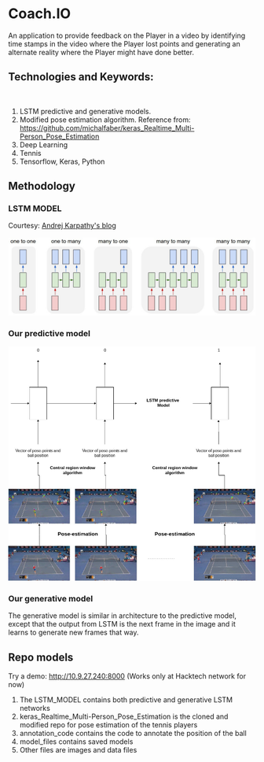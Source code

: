 # Coach.IO

An application to provide feedback on the Player in a video by identifying time stamps in the video where the 
Player lost points and generating an alternate reality where the Player might have done better.
<br>

<h2>Technologies and Keywords:</h2> <br>

<ol>
<li> LSTM predictive and generative models. </li>
<li> Modified pose estimation algorithm. Reference from: <a href="https://github.com/michalfaber/keras_Realtime_Multi-Person_Pose_Estimation">https://github.com/michalfaber/keras_Realtime_Multi-Person_Pose_Estimation</a></li>
<li> Deep Learning </li>
<li> Tennis </li>
<li> Tensorflow, Keras, Python </li>
</ol>

<h2> Methodology </h2>
<h3> LSTM MODEL </h3>

Courtesy: <a href = "http://karpathy.github.io/2015/05/21/rnn-effectiveness/">Andrej Karpathy's blog</a> <br> <br>
![alt text](https://raw.githubusercontent.com/Anirudhkashi/Caltech_hack/master/rnn.jpeg)

<h3> Our predictive model </h3>

![alt text](https://raw.githubusercontent.com/Anirudhkashi/Caltech_hack/master/Lstm_predict.jpg)

<h3> Our generative model </h3>

The generative model is similar in architecture to the predictive model, except that the output from LSTM is the next frame
in the image and it learns to generate new frames that way.

<h2> Repo models </h2>

Try a demo: <a href="http://10.9.27.240:8000"> http://10.9.27.240:8000 </a> (Works only at Hacktech network for now)

<ol>
<li> The LSTM_MODEL contains both predictive and generative LSTM networks </li>
<li> keras_Realtime_Multi-Person_Pose_Estimation is the cloned and modified repo for pose estimation of the tennis players </li>
<li> annotation_code contains the code to annotate the position of the ball </li>
<li> model_files contains saved models </li>
<li> Other files are images and data files </li>
</ol>
